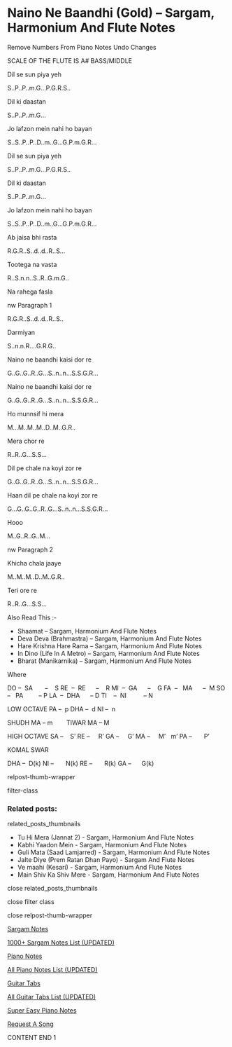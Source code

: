 
# Naino Ne Baandhi (Gold) – Sargam, Harmonium And Flute Notes

Remove Numbers From Piano Notes
Undo Changes

SCALE OF THE FLUTE IS A# BASS/MIDDLE

Dil se sun piya yeh

S..P..P..m.G…P.G.R.S..

Dil ki daastan

S..P..P..m.G…

Jo lafzon mein nahi ho bayan

S..S..P..P..D..m..G…G.P.m.G.R…

Dil se sun piya yeh

S..P..P..m.G…P.G.R.S..

Dil ki daastan

S..P..P..m.G…

Jo lafzon mein nahi ho bayan

S..S..P..P..D..m..G…G.P.m.G.R…

Ab jaisa bhi rasta

R.G.R..S..d..d..R..S…

Tootega na vasta

R..S.n.n..S..R..G.m.G..

Na rahega fasla

nw Paragraph 1

R.G.R..S..d..d..R..S..

Darmiyan

S..n.n.R….G.R.G..

Naino ne baandhi kaisi dor re

G..G..G..R..G…S..n..n…S.S.G.R…

Naino ne baandhi kaisi dor re

G..G..G..R..G…S..n..n…S.S.G.R…

Ho munnsif hi mera

M…M..M..M..D..M..G.R..

Mera chor re

R..R..G…S.S…

Dil pe chale na koyi zor re

G..G..G..R..G…S..n..n…S.S.G.R…

Haan dil pe chale na koyi zor re

G…G..G..G..R..G…S..n..n…S.S.G.R…

Hooo

M..G..R..G..M…

nw Paragraph 2

Khicha chala jaaye

M..M..M..D..M..G.R..

Teri ore re

R..R..G…S.S…

Also Read This :-

* Shaamat – Sargam, Harmonium And Flute Notes
* Deva Deva (Brahmastra) – Sargam, Harmonium And Flute Notes
* Hare Krishna Hare Rama – Sargam, Harmonium And Flute Notes
* In Dino (Life In A Metro) – Sargam, Harmonium And Flute Notes
* Bharat (Manikarnika) – Sargam, Harmonium And Flute Notes

Where

DO –  SA       –    S
RE  –  RE      –    R
MI  –  GA      –    G
FA  –   MA      –  M
SO  –   PA         – P
LA  –  DHA      – D
TI    –  NI          – N

LOW OCTAVE
PA –  p
DHA –  d
NI –  n

SHUDH MA – m        TIWAR MA – M

HIGH OCTAVE
SA –    S’
RE –     R’
GA –     G’
MA –     M’   m’
PA –       P’

KOMAL SWAR

DHA –  D(k)
NI –       N(k)
RE –       R(k)
GA –      G(k)

relpost-thumb-wrapper

filter-class

### Related posts:

related_posts_thumbnails

* Tu Hi Mera (Jannat 2) - Sargam, Harmonium And Flute Notes
* Kabhi Yaadon Mein - Sargam, Harmonium And Flute Notes
* Guli Mata (Saad Lamjarred) - Sargam, Harmonium And Flute Notes
* Jalte Diye (Prem Ratan Dhan Payo) - Sargam And Flute Notes
* Ve maahi (Kesari) - Sargam, Harmonium And Flute Notes
* Main Shiv Ka Shiv Mere - Sargam, Harmonium And Flute Notes

close related_posts_thumbnails

close filter class

close relpost-thumb-wrapper

[Sargam Notes](https://www.notationsworld.com/sargam-notes.html)

[1000+ Sargam Notes List (UPDATED)](https://www.notationsworld.com/all-songs-list-sargam-notes.html)

[Piano Notes](https://www.notationsworld.com/piano-notes.html)

[All Piano Notes List (UPDATED)](https://www.notationsworld.com/all-songs-list-piano-notes.html)

[Guitar Tabs](https://www.notationsworld.com/guitar-tabs.html)

[All Guitar Tabs List (UPDATED)](https://www.notationsworld.com/all-songs-list-guitar-tabs.html)

[Super Easy Piano Notes](https://studywall.in/)

[Request A Song](https://www.notationsworld.com/request-a-song.html)

CONTENT END 1

